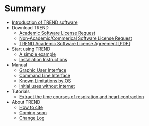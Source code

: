 # Summary

* [Introduction of TREND software](README.md)
* Download TREND
	* [Academic Software License Request](http://biochem.missouri.edu/trend/academic_request.php)
	* [Non-Academic/Commerical Software License	Request](http://biochem.missouri.edu/trend/commerical_request.php)
	* [TREND Academic Software License Agreement [PDF]](http://biochem.missouri.edu/trend/docs/TREND_LicenseAgreement.pdf)
* Start using TREND  
	* [A simple example](doc/intro.md)
	* [Installation Instructions](doc/install.md)  
* Manual  
	* [Graphic User Interface](doc/manual/GUI.md)
	* [Command Line Interface](doc/manual/manual.md)
	* [Known Limitations by OS](doc/Known_limitations_by_OS.md)
	* [Initial uses without internet](doc/manual/no_internet_connection.md)
* Tutorials
	* [Extract the time courses of respiration and heart contraction](doc/tutorial/tutorial.md)
* About TREND
	* [How to cite](doc/how_to_cite.md)
	* [Coming soon](doc/new_features.md)
	* [Change Log](doc/ChangeLog.md)

